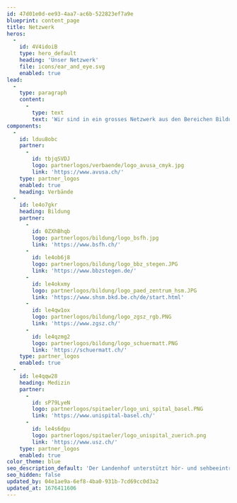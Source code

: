 ```yaml
---
id: 47d01e0d-ee93-4aa7-ac6b-522823ef7a9e
blueprint: content_page
title: Netzwerk
heros:
  -
    id: 4V4idoiB
    type: hero_default
    heading: 'Unser Netzwerk'
    file: icons/ear_and_eye.svg
    enabled: true
lead:
  -
    type: paragraph
    content:
      -
        type: text
        text: 'Wir sind in ein grosses Netzwerk aus den Bereichen Bildung, Medizin und Technik eingebunden, pflegen langjährige Beziehungen zu unseren Kooperationspartner:innen.'
components:
  -
    id: lduu8obc
    partner:
      -
        id: tbjqSVDJ
        logo: partnerlogos/verbaende/logo_avusa_cmyk.jpg
        link: 'https://www.avusa.ch/'
    type: partner_logos
    enabled: true
    heading: Verbände
  -
    id: le4o7gkr
    heading: Bildung
    partner:
      -
        id: 0ZXhBhqb
        logo: partnerlogos/bildung/logo_bsfh.jpg
        link: 'https://www.bsfh.ch/'
      -
        id: le4ob6j8
        logo: partnerlogos/bildung/logo_bbz_stegen.JPG
        link: 'https://www.bbzstegen.de/'
      -
        id: le4okxmy
        logo: partnerlogos/bildung/logo_paed_zentrum_hsm.JPG
        link: 'https://www.shsm.bkd.be.ch/de/start.html'
      -
        id: le4qw1ox
        logo: partnerlogos/bildung/logo_zgsz_rgb.PNG
        link: 'https://www.zgsz.ch/'
      -
        id: le4qzmg2
        logo: partnerlogos/bildung/logo_schuermatt.PNG
        link: 'https://schuermatt.ch/'
    type: partner_logos
    enabled: true
  -
    id: le4qqw28
    heading: Medizin
    partner:
      -
        id: sP79LyeN
        logo: partnerlogos/spitaeler/logo_uni_spital_basel.PNG
        link: 'https://www.unispital-basel.ch/'
      -
        id: le4s6dpu
        logo: partnerlogos/spitaeler/logo_unispital_zuerich.png
        link: 'https://www.usz.ch/'
    type: partner_logos
    enabled: true
color_theme: blue
seo_description_default: 'Der Landenhof unterstützt hör- und sehbeeinträchtigte Kinder & Jugendliche in ihrem selbstbestimmten Leben durch Förderung ihrer Fähigkeiten & Entwicklung'
seo_hidden: false
updated_by: 04e1ae9a-6ef8-4ba0-931b-7cd69cc0d3a2
updated_at: 1676411606
---
```

